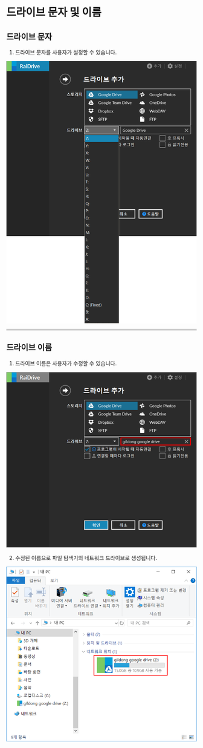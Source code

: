 # 드라이브 문자 및 이름

## 드라이브 문자

1. 드라이브 문자를 사용자가 설정할 수 있습니다.

![drive_name1](/drive_name1.png?raw=true)

---

## 드라이브 이름

1. 드라이브 이름은 사용자가 수정할 수 있습니다.

![drive_name2](/drive_name2.PNG?raw=true)

2. 수정된 이름으로 파일 탐색기의 네트워크 드라이브로 생성됩니다.

![drive_name3](/drive_name3.PNG?raw=true)
